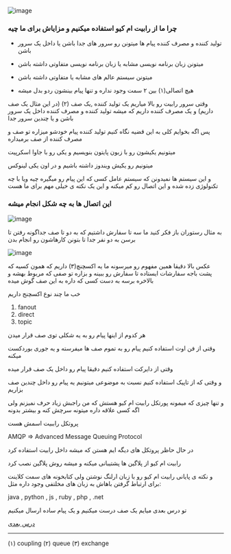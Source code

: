![image](https://www.rabbitmq.com/img/tutorials/python-one.png)

### چرا ما از رابیت ام کیو استفاده میکنیم و مزایاش برای ما چیه


* تولید کننده و مصرف کننده پیام ها میتونن رو سرور های جدا باشن یا داخل یک سرور باشن

* میتونن زبان برنامه نویسی مشابه یا زبان برنامه نویسی متفاوتی داشته باشن

* میتونن سیستم عالم های مشابه یا متفاوتی داشته باشن

* هیچ اتصالی(۱) بین ۲ سمت وجود نداره و تنها پیام بینشون ردو بدل میشه


وقتی سرور رابیت رو بالا میاریم یک تولید کننده ,یک صف (۲) (در این مثال یک صف داریم) و یک مصرف کننده داریم که میشه تولید کننده و مصرف کننده داخل یک سرور باشن و 
یا چندین سرور جدا

پس اگه بخوایم کلی به این قضیه نگاه کنیم تولید کننده پیام خودشو میزاره تو صف و مصرف کننده از صف برمیداره

میتونیم یکیشون رو با زبون پایتون بنویسیم و یکی رو با جاوا اسکرپیت 

میتونیم رو یکیش ویندوز داشته باشیم و در اون یکی لینوکس

و این سیستم ها نمیدونن که سیستم عامل کسی که این پیام رو میگیره چیه ویا با چه تکنولوژی زده شده و این اتصال رو کم میکنه و این یک نکته ی خیلی مهم برای ما هست


### این اتصال ها به چه شکل انجام میشه

![image](https://www.rabbitmq.com/img/tutorials/exchanges.png)

به مثال رستوران باز فکر کنید ما سه تا سفارش داشتیم که به دو تا صف جداگونه رفتن تا برسن به دو نفر جدا تا بتونن کارهاشون رو انجام بدن 

![image](https://www.rabbitmq.com/img/tutorials/python-three-overall.png)

عکس بالا دقیقا همین مفهوم رو میرسونه ما یه اکسچنچ(۳) داریم که همون کسیه که پشت باجه سفارشات ایستاده تا سفارش رو ببینه و بزاره تو صفی که مربوط بهشه و
بالاخره برسه به دست کسی که داره به این صف گوش میده

خب ما چند نوع اکسچنج داریم 

1. fanout
2. direct
3. topic

هر کدوم از اینها پیام رو به یه شکلی توی صف قرار میدن

وقتی از فن اوت استفاده کنیم پیام رو به تموم صف ها میفرسته و یه جوری بوردکست میکنه

وقتی از دایرکت استفاده کنیم دقیقا پیام رو داخل یک صف قرار میده

و وقتی که از تاپیک استفاده کنیم نسبت به موضوعی میتونیم یه پیام رو داخل چندین صف بزاریم 


و تنها چیزی که میمونه پورتکل رابیت ام کیو هستش که من راجبش زیاد حرف نمیزنم ولی اگه کسی علاقه داره میتونه سرچش کنه و بیشتر بدونه

پروتکل راببیت اسمش هست

AMQP => Advanced Message Queuing Protocol

در حال حاظر پروتکل های دیگه ایم هستن که میشه داخل رابیت استفاده کرد

رابیت ام کیو از پلاگین ها پشتیبانی میکنه و میشه روش پلاگین نصب کرد

و نکته ی پایانی رابیت ام کیو رو با زبان ارلنگ نوشتن ولی کتابخونه های  سمت کلاینت برای ارتباط گرفتن باهاش به زبان های مخلتفی وجود داره مثل:

java , python , js , ruby , php , .net


تو درس بعدی میایم یک صف درست میکنیم و یک پیام ساده ارسال میکنیم

[درس بعدی](https://github.com/sajadadineh/rabbitmq-persian/)

---

(۱) coupling
(۲) queue
(۳) exchange
